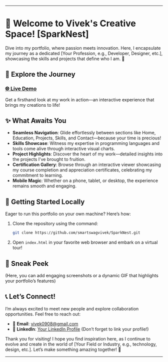 

---

# 🌟 Welcome to Vivek's Creative Space! [SparkNest]

Dive into my portfolio, where passion meets innovation. Here, I encapsulate my journey as a dedicated [Your Profession, e.g., Developer, Designer, etc.], showcasing the skills and projects that define who I am. 🌈

## 🚀 Explore the Journey
### [🌐 Live Demo](https://suryacodecraft.github.io/Portfolio/)
Get a firsthand look at my work in action—an interactive experience that brings my creations to life!

## ✨ What Awaits You
- **Seamless Navigation**: Glide effortlessly between sections like Home, Education, Projects, Skills, and Contact—because your time is precious!
- **Skills Showcase**: Witness my expertise in programming languages and tools come alive through interactive visual charts.
- **Project Highlights**: Discover the heart of my work—detailed insights into the projects I’ve brought to fruition.
- **Certification Gallery**: Browse through an interactive viewer showcasing my course completion and appreciation certificates, celebrating my commitment to learning.
- **Mobile Magic**: Whether on a phone, tablet, or desktop, the experience remains smooth and engaging.

## 🚧 Getting Started Locally
Eager to run this portfolio on your own machine? Here’s how:
1. Clone the repository using the command:
   ```bash
   git clone https://github.com/smartswagvivek/SparkNest.git
   ```
2. Open `index.html` in your favorite web browser and embark on a virtual tour!

## 📸 Sneak Peek
(Here, you can add engaging screenshots or a dynamic GIF that highlights your portfolio’s features)

## 📞 Let’s Connect!
I’m always excited to meet new people and explore collaboration opportunities. Feel free to reach out:
- 📧 **Email**: [vivek0908@gmail.com](mailto:vivek0908@gmail.com)
- 🔗 **LinkedIn**: [Your LinkedIn Profile](https://www.linkedin.com/in/vivek-hs09082004/) (Don’t forget to link your profile!)

Thank you for visiting! I hope you find inspiration here, as I continue to evolve and create in the world of [Your Field or Industry, e.g., technology, design, etc.]. Let’s make something amazing together! 💫

--- 

